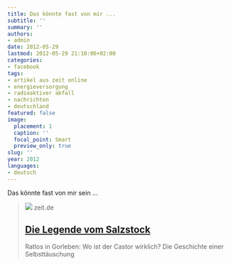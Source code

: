 ```yaml
---
title: Das könnte fast von mir ...
subtitle: ''
summary: ''
authors:
- admin
date: 2012-05-29
lastmod: 2012-05-29 21:10:06+02:00
categories:
- facebook
tags:
- artikel aus zeit online
- energieversorgung
- radioaktiver abfall
- nachrichten
- deutschland
featured: false
image:
  placement: 1
  caption: ''
  focal_point: Smart
  preview_only: true
slug: ''
year: 2012
languages:
- deutsch
---
```


Das könnte fast von mir sein ...
> [![](https://img.zeit.de/administratives/sharing/fallback-image/wide__1300x731)](http://www.zeit.de/2003/48/Gorleben)
> zeit.de
> ## [Die Legende vom Salzstock](http://www.zeit.de/2003/48/Gorleben)
>
>Ratlos in Gorleben: Wo ist der Castor wirklich? Die Geschichte einer Selbsttäuschung